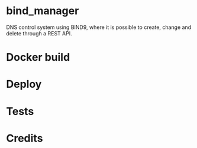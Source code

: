 # bind_manager
DNS control system using BIND9, where it is possible to create, change and delete through a REST API.

# Docker build

# Deploy

# Tests

# Credits